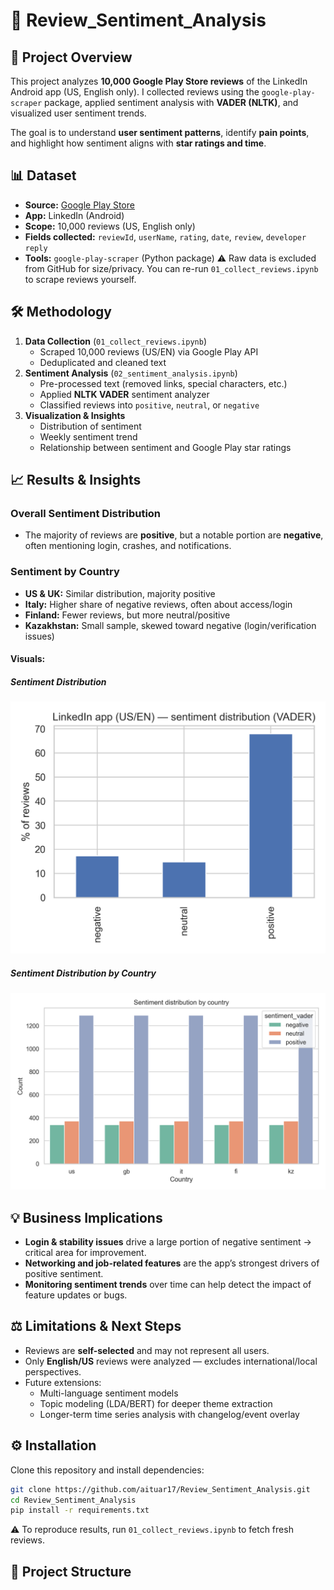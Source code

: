 # 📱 Review_Sentiment_Analysis

## 📌 Project Overview
This project analyzes **10,000 Google Play Store reviews** of the LinkedIn Android app (US, English only).
I collected reviews using the `google-play-scraper` package, applied sentiment analysis with **VADER (NLTK)**, and visualized user sentiment trends.

The goal is to understand **user sentiment patterns**, identify **pain points**, and highlight how sentiment aligns with **star ratings and time**.

## 📊 Dataset
- **Source:** [Google Play Store](https://play.google.com/store/apps/details?id=com.linkedin.android&pli=1)
- **App:** LinkedIn (Android)
- **Scope:** 10,000 reviews (US, English only)
- **Fields collected:** `reviewId`, `userName`, `rating`, `date`, `review`, `developer reply`
- **Tools:** `google-play-scraper` (Python package)
⚠️ Raw data is excluded from GitHub for size/privacy.
You can re-run `01_collect_reviews.ipynb` to scrape reviews yourself.

## 🛠️ Methodology
1. **Data Collection** (`01_collect_reviews.ipynb`)
    - Scraped 10,000 reviews (US/EN) via Google Play API
    - Deduplicated and cleaned text
2. **Sentiment Analysis** (`02_sentiment_analysis.ipynb`)
    - Pre-processed text (removed links, special characters, etc.)
    - Applied **NLTK VADER** sentiment analyzer
    - Classified reviews into `positive`, `neutral`, or `negative`
3. **Visualization & Insights**
    - Distribution of sentiment
    - Weekly sentiment trend
    - Relationship between sentiment and Google Play star ratings
  
## 📈 Results & Insights
### Overall Sentiment Distribution
- The majority of reviews are **positive**, but a notable portion are **negative**, often mentioning login, crashes, and notifications.

### Sentiment by Country
- **US & UK:** Similar distribution, majority positive
- **Italy:** Higher share of negative reviews, often about access/login
- **Finland:** Fewer reviews, but more neutral/positive
- **Kazakhstan:** Small sample, skewed toward negative (login/verification issues)

#### Visuals:
##### Sentiment Distribution
![Sentiment Distribution](images/sentiment_distribution.png)

##### Sentiment Distribution by Country
![Sentiment Distribution by Country](images/sentiment_dist_by_country.png)

## 💡 Business Implications
- **Login & stability issues** drive a large portion of negative sentiment → critical area for improvement.
- **Networking and job-related features** are the app’s strongest drivers of positive sentiment.
- **Monitoring sentiment trends** over time can help detect the impact of feature updates or bugs.

## ⚖️ Limitations & Next Steps
- Reviews are **self-selected** and may not represent all users.
- Only **English/US** reviews were analyzed — excludes international/local perspectives.
- Future extensions:
    - Multi-language sentiment models
    - Topic modeling (LDA/BERT) for deeper theme extraction
    - Longer-term time series analysis with changelog/event overlay
 
## ⚙️ Installation
Clone this repository and install dependencies:

```bash
git clone https://github.com/aituar17/Review_Sentiment_Analysis.git
cd Review_Sentiment_Analysis
pip install -r requirements.txt
```

⚠️ To reproduce results, run `01_collect_reviews.ipynb` to fetch fresh reviews.

## 📂 Project Structure
